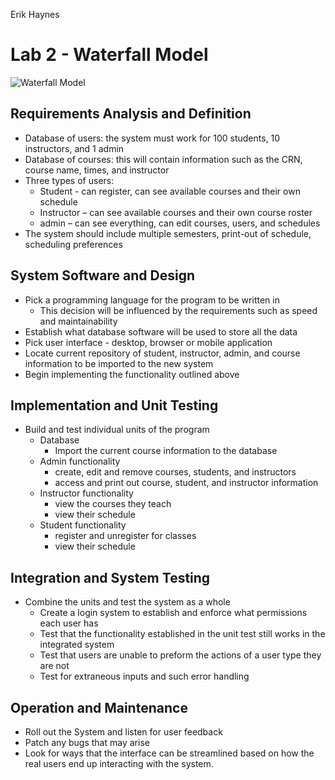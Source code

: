 Erik Haynes
# Lab 2 - Waterfall Model

![Waterfall Model](https://i.imgur.com/N8I2IQa.png)
## Requirements Analysis and Definition

 - Database of users: the system must work for 100 students, 10 instructors, and 1 admin
 - Database of courses: this will contain information such as the CRN, course name, times, and instructor
- Three types of users:
	- Student -  can register, can see available courses and their own schedule
	- Instructor – can see available courses and their own course roster
	- admin – can see everything, can edit courses, users, and schedules
- The system should include multiple semesters, print-out of schedule, scheduling preferences

## System Software and Design
- Pick a programming language for the program to be written in
  - This decision will be influenced by the requirements such as speed and maintainability 
- Establish what database software will be used to store all the data
- Pick user interface - desktop, browser or mobile application
- Locate current repository of student, instructor, admin, and course information to be imported to the new system
- Begin implementing the functionality outlined above

## Implementation and Unit Testing
- Build and test individual units of the program
	- Database
		- Import the current course information to the database
	- Admin functionality 
		- create, edit and remove courses, students, and instructors
		- access and print out course, student, and instructor information
	- Instructor functionality
		- view the courses they teach
		- view their schedule
	- Student functionality
		- register and unregister for classes
		- view their schedule

## Integration and System Testing

 - Combine the units and test the system as a whole
	 -  Create a login system to establish and enforce what permissions each user has
	- Test that the functionality established in the unit test still works in the integrated system
	- Test that users are unable to preform the actions of a user type they are not
	- Test for extraneous inputs and such error handling

## Operation and Maintenance
 - Roll out the System and listen for user feedback
 - Patch any bugs that may arise
 - Look for ways that the interface can be streamlined based on how the real users end up interacting with the system.